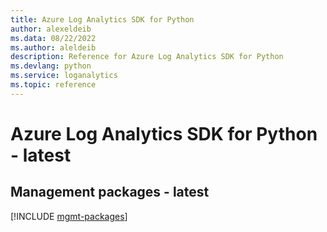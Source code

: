 ```yaml
---
title: Azure Log Analytics SDK for Python
author: alexeldeib
ms.data: 08/22/2022
ms.author: aleldeib
description: Reference for Azure Log Analytics SDK for Python
ms.devlang: python
ms.service: loganalytics
ms.topic: reference
---
```

# Azure Log Analytics SDK for Python - latest

## Management packages - latest
[!INCLUDE [mgmt-packages](log-analytics-mgmt-index.md)]